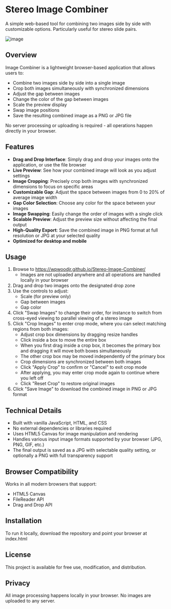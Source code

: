 # Stereo Image Combiner

A simple web-based tool for combining two images side by side with customizable options. Particularly useful for stereo slide pairs.

![image](https://github.com/user-attachments/assets/3c18baea-2d0b-439a-8508-388e82e7625c)

## Overview

Image Combiner is a lightweight browser-based application that allows users to:
- Combine two images side by side into a single image
- Crop both images simultaneously with synchronized dimensions
- Adjust the gap between images
- Change the color of the gap between images
- Scale the preview display
- Swap image positions
- Save the resulting combined image as a PNG or JPG file

No server processing or uploading is required - all operations happen directly in your browser.

## Features

- **Drag and Drop Interface**: Simply drag and drop your images onto the application, or use the file browser
- **Live Preview**: See how your combined image will look as you adjust settings
- **Image Cropping**: Precisely crop both images with synchronized dimensions to focus on specific areas
- **Customizable Gap**: Adjust the space between images from 0 to 20% of average image width
- **Gap Color Selection**: Choose any color for the space between your images
- **Image Swapping**: Easily change the order of images with a single click
- **Scalable Preview**: Adjust the preview size without affecting the final output
- **High-Quality Export**: Save the combined image in PNG format at full resolution or JPG at your selected quality
- **Optimized for desktop and mobile**

## Usage

1. Browse to https://wpwoodjr.github.io/Stereo-Image-Combiner/
   - Images are not uploaded anywhere and all operations are handled locally in your browser
2. Drag and drop two images onto the designated drop zone
3. Use the controls to adjust:
   - Scale (for preview only)
   - Gap between images
   - Gap color
4. Click "Swap Images" to change their order, for instance to switch from cross-eyed viewing to parallel viewing of a stereo image
5. Click "Crop Images" to enter crop mode, where you can select matching regions from both images:
   - Adjust crop box dimensions by dragging resize handles
   - Click inside a box to move the entire box
   - When you first drag inside a crop box, it becomes the primary box and dragging it will move both boxes simultaneously
   - The other crop box may be moved independently of the primary box
   - Crop dimensions are synchronized between both images
   - Click "Apply Crop" to confirm or "Cancel" to exit crop mode
   - After applying, you may enter crop mode again to continue where you left off
   - Click "Reset Crop" to restore original images
6. Click "Save Image" to download the combined image in PNG or JPG format

## Technical Details

- Built with vanilla JavaScript, HTML, and CSS
- No external dependencies or libraries required
- Uses HTML5 Canvas for image manipulation and rendering
- Handles various input image formats supported by your browser (JPG, PNG, GIF, etc.)
- The final output is saved as a JPG with selectable quality setting, or optionally a PNG with full transparency support

## Browser Compatibility

Works in all modern browsers that support:
- HTML5 Canvas
- FileReader API
- Drag and Drop API

## Installation

To run it locally, download the repository and point your browser at index.html

## License

This project is available for free use, modification, and distribution.

## Privacy

All image processing happens locally in your browser. No images are uploaded to any server.
